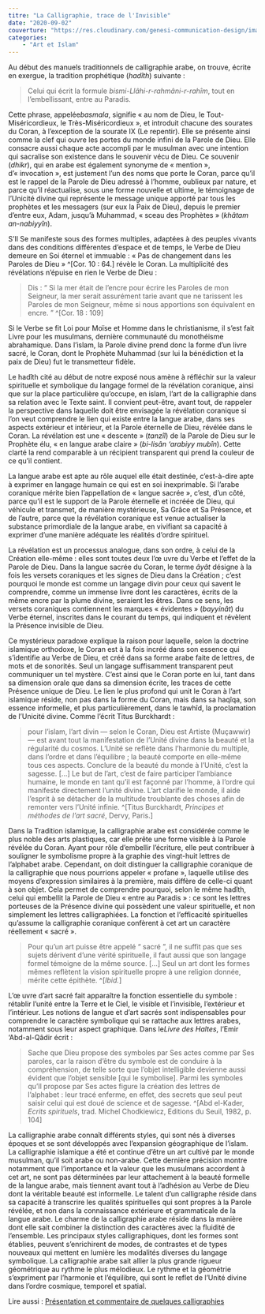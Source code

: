 ```yaml
---
titre: "La Calligraphie, trace de l'Invisible"
date: "2020-09-02"
couverture: "https://res.cloudinary.com/genesi-communication-design/image/upload/v1606251628/ihei/couvertures/images_jfucyj.jpg"
categories: 
    - "Art et Islam"
---
```


Au début des manuels traditionnels de calligraphie arabe, on trouve, écrite en exergue, la tradition prophétique (*hadîth*) suivante&nbsp;: 
> Celui qui écrit la formule *bismi-Llâhi-r-rahmâni-r-rahîm*, tout en l’embellissant, entre au Paradis.&nbsp;

Cette phrase, appelée*basmala*, signifie «&nbsp;au nom de Dieu, le Tout-Miséricordieux, le Très-Miséricordieux&nbsp;», et introduit chacune des sourates du Coran, à l’exception de la sourate IX (Le repentir). Elle se présente ainsi comme la clef qui ouvre les portes du monde infini de la Parole de Dieu. Elle consacre aussi chaque acte accompli par le musulman avec une intention qui sacralise son existence dans le souvenir vécu de Dieu. Ce souvenir (*dhikr*), qui en arabe est également synonyme de «&nbsp;mention&nbsp;», d’«&nbsp;invocation&nbsp;», est justement l’un des noms que porte le Coran, parce qu’il est le rappel de la Parole de Dieu adressé à l’homme, oublieux par nature, et parce qu’il réactualise, sous une forme nouvelle et ultime, le témoignage de l’Unicité divine qui représente le message unique apporté par tous les prophètes et les messagers (sur eux la Paix de Dieu), depuis le premier d’entre eux, Adam, jusqu’à Muhammad, «&nbsp;sceau des Prophètes&nbsp;» (*khâtam an-nabiyyîn*).

S’Il Se manifeste sous des formes multiples, adaptées à des peuples vivants dans des conditions différentes d’espace et de temps, le Verbe de Dieu demeure en Soi éternel et immuable&nbsp;: «&nbsp;Pas de changement dans les Paroles de Dieu&nbsp;» ^[Cor. 10&nbsp;: 64.] révèle le Coran. La multiplicité des révélations n’épuise en rien le Verbe de Dieu&nbsp;: 
> Dis&nbsp;: “&nbsp;Si la mer était de l’encre pour écrire les Paroles de mon Seigneur, la mer serait assurément tarie avant que ne tarissent les Paroles de mon Seigneur, même si nous apportions son équivalent en encre.&nbsp;” ^[Cor. 18&nbsp;: 109] 

Si le Verbe se fit Loi pour Moïse et Homme dans le christianisme, il s’est fait Livre pour les musulmans, dernière communauté du monothéisme abrahamique. Dans l’islam, la Parole divine prend donc la forme d’un livre sacré, le Coran, dont le Prophète Muhammad (sur lui la bénédiction et la paix de Dieu) fut le transmetteur fidèle.

Le hadîth cité au début de notre exposé nous amène à réfléchir sur la valeur spirituelle et symbolique du langage formel de la révélation coranique, ainsi que sur la place particulière qu’occupe, en islam, l’art de la calligraphie dans sa relation avec le Texte saint. Il convient peut-être, avant tout, de rappeler la perspective dans laquelle doit être envisagée la révélation coranique si l’on veut comprendre le lien qui existe entre la langue arabe, dans ses aspects extérieur et intérieur, et la Parole éternelle de Dieu, révélée dans le Coran. La révélation est une «&nbsp;descente&nbsp;» (*tanzîl*) de la Parole de Dieu sur le Prophète élu, «&nbsp;en langue arabe claire&nbsp;» (*bi-lisân ‘arabiyy mubîn*). Cette clarté la rend comparable à un récipient transparent qui prend la couleur de ce qu’il contient. 

La langue arabe est apte au rôle auquel elle était destinée, c’est-à-dire apte à exprimer en langage humain ce qui est en soi inexprimable. Si l’arabe coranique mérite bien l’appellation de «&nbsp;langue sacrée&nbsp;», c’est, d’un côté, parce qu’il est le support de la Parole éternelle et incréée de Dieu, qui véhicule et transmet, de manière mystérieuse, Sa Grâce et Sa Présence, et de l’autre, parce que la révélation coranique est venue actualiser la substance primordiale de la langue arabe, en vivifiant sa capacité à exprimer d’une manière adéquate les réalités d’ordre spirituel.

La révélation est un processus analogue, dans son ordre, à celui de la Création elle-même&nbsp;: elles sont toutes deux l’&oelig;&nbsp;uvre du Verbe et l’effet de la Parole de Dieu. Dans la langue sacrée du Coran, le terme *âyât* désigne à la fois les versets coraniques et les signes de Dieu dans la Création&nbsp;; c’est pourquoi le monde est comme un langage divin pour ceux qui savent le comprendre, comme un immense livre dont les caractères, écrits de la même encre par la plume divine, seraient les êtres. Dans ce sens, les versets coraniques contiennent les marques «&nbsp;évidentes&nbsp;» (*bayyinât*) du Verbe éternel, inscrites dans le courant du temps, qui indiquent et révèlent la Présence invisible de Dieu. 

Ce mystérieux paradoxe explique la raison pour laquelle, selon la doctrine islamique orthodoxe, le Coran est à la fois incréé dans son essence qui s’identifie au Verbe de Dieu, et créé dans sa forme arabe faite de lettres, de mots et de sonorités. Seul un langage suffisamment transparent peut communiquer un tel mystère. C’est ainsi que le Coran porte en lui, tant dans sa dimension orale que dans sa dimension écrite, les traces de cette Présence unique de Dieu. Le lien le plus profond qui unit le Coran à l’art islamique réside, non pas dans la forme du Coran, mais dans sa haqîqa, son essence informelle, et plus particulièrement, dans le tawhîd, la proclamation de l’Unicité divine. Comme l’écrit Titus Burckhardt&nbsp;: 

> pour l’islam, l’art divin — selon le Coran, Dieu est Artiste (Muçawwir) — est avant tout la manifestation de l’Unité divine dans la beauté et la régularité du cosmos. L’Unité se reflète dans l’harmonie du multiple, dans l’ordre et dans l’équilibre&nbsp;; la beauté comporte en elle-même tous ces aspects. Conclure de la beauté du monde à l’Unité, c’est la sagesse. […] Le but de l’art, c’est de faire participer l’ambiance humaine, le monde en tant qu’il est façonné par l’homme, à l’ordre qui manifeste directement l’unité divine. L’art clarifie le monde, il aide l’esprit à se détacher de la multitude troublante des choses afin de remonter vers l’Unité infinie. ^[Titus Burckhardt, *Principes et méthodes de l’art sacré*, Dervy, Paris.]

Dans la Tradition islamique, la calligraphie arabe est considérée comme le plus noble des arts plastiques, car elle prête une forme visible à la Parole révélée du Coran. Ayant pour rôle d’embellir l’écriture, elle peut contribuer à souligner le symbolisme propre à la graphie des vingt-huit lettres de l’alphabet arabe. Cependant, on doit distinguer la calligraphie coranique de la calligraphie que nous pourrions appeler «&nbsp;profane&nbsp;», laquelle utilise des moyens d’expression similaires à la première, mais diffère de celle-ci quant à son objet. Cela permet de comprendre pourquoi, selon le même hadîth, celui qui embellit la Parole de Dieu «&nbsp;entre au Paradis&nbsp;»&nbsp;: ce sont les lettres porteuses de la Présence divine qui possèdent une valeur spirituelle, et non simplement les lettres calligraphiées. La fonction et l’efficacité spirituelles qu’assume la calligraphie coranique confèrent à cet art un caractère réellement «&nbsp;sacré&nbsp;». 

> Pour qu’un art puisse être appelé “&nbsp;sacré&nbsp;”, il ne suffit pas que ses sujets dérivent d’une vérité spirituelle, il faut aussi que son langage formel témoigne de la même source. […] Seul un art dont les formes mêmes reflètent la vision spirituelle propre à une religion donnée, mérite cette épithète. ^[*Ibid.*] 

L’&oelig;&nbsp;uvre d’art sacré fait apparaître la fonction essentielle du symbole&nbsp;: rétablir l’unité entre la Terre et le Ciel, le visible et l’invisible, l’extérieur et l’intérieur. Les notions de langue et d’art sacrés sont indispensables pour comprendre le caractère symbolique qui se rattache aux lettres arabes, notamment sous leur aspect graphique. Dans le*Livre des Haltes*, l’Emir ‘Abd-al-Qâdir écrit&nbsp;: 

> Sache que Dieu propose des symboles par Ses actes comme par Ses paroles, car la raison d’être du symbole est de conduire à la compréhension, de telle sorte que l’objet intelligible devienne aussi évident que l’objet sensible [qui le symbolise]. Parmi les symboles qu’Il propose par Ses actes figure la création des lettres de l’alphabet&nbsp;: leur tracé enferme, en effet, des secrets que seul peut saisir celui qui est doué de science et de sagesse. ^[Abd el-Kader, *Ecrits spirituels*, trad. Michel Chodkiewicz, Editions du Seuil, 1982, p. 104]

La calligraphie arabe connaît différents styles, qui sont nés à diverses époques et se sont développés avec l’expansion géographique de l’islam. La calligraphie islamique a été et continue d’être un art cultivé par le monde musulman, qu’il soit arabe ou non-arabe. Cette dernière précision montre notamment que l’importance et la valeur que les musulmans accordent à cet art, ne sont pas déterminées par leur attachement à la beauté formelle de la langue arabe, mais tiennent avant tout à l’adhésion au Verbe de Dieu dont la véritable beauté est informelle. Le talent d’un calligraphe réside dans sa capacité à transcrire les qualités spirituelles qui sont propres à la Parole révélée, et non dans la connaissance extérieure et grammaticale de la langue arabe. Le charme de la calligraphie arabe réside dans la manière dont elle sait combiner la distinction des caractères avec la fluidité de l’ensemble. Les principaux styles calligraphiques, dont les formes sont établies, peuvent s’enrichirent de modes, de contrastes et de types nouveaux qui mettent en lumière les modalités diverses du langage symbolique. La calligraphie arabe sait allier la plus grande rigueur géométrique au rythme le plus mélodieux. Le rythme et la géométrie s’expriment par l’harmonie et l’équilibre, qui sont le reflet de l’Unité divine dans l’ordre cosmique, temporel et spatial.

Lire aussi : [Présentation et commentaire de quelques calligraphies](/articles/art-et-islam/presentation-et-commentaire-de-quelques-calligraphies)
